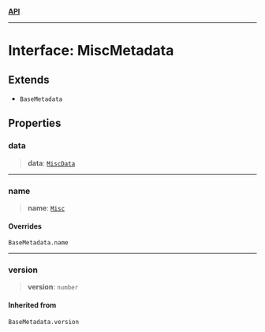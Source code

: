 [**API**](../README.md)

***

# Interface: MiscMetadata

## Extends

- `BaseMetadata`

## Properties

### data

> **data**: [`MiscData`](MiscData.md)

***

### name

> **name**: [`Misc`](../enumerations/MetadataType.md#misc)

#### Overrides

`BaseMetadata.name`

***

### version

> **version**: `number`

#### Inherited from

`BaseMetadata.version`
